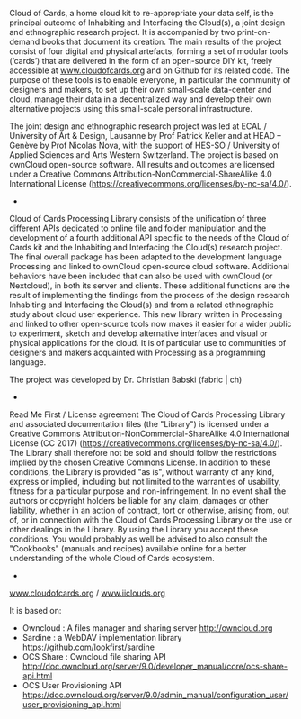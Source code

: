 Cloud of Cards, a home cloud kit to re-appropriate your data self, is the principal outcome of Inhabiting and Interfacing the Cloud(s), a joint design and ethnographic research project. It is accompanied by two print-on-demand books that document its creation.
The main results of the project consist of four digital and physical artefacts, forming a set of modular tools (‘cards’) that are delivered in the form of an open-source DIY kit, freely accessible at www.cloudofcards.org and on Github for its related code. The purpose of these tools is to enable everyone, in particular the community of designers and makers, to set up their own small-scale data-center and cloud, manage their data in a decentralized way and develop their own alternative projects using this small-scale personal infrastructure.

The joint design and ethnographic research project was led at ECAL / University of Art & Design, Lausanne by Prof Patrick Keller and at HEAD – Genève by Prof Nicolas Nova, with the support of HES-SO / University of Applied Sciences and Arts Western Switzerland.
The project is based on ownCloud open-source software. All results and outcomes are licensed under a Creative Commons Attribution-NonCommercial-ShareAlike 4.0 International License (https://creativecommons.org/licenses/by-nc-sa/4.0/).

-
Cloud of Cards Processing Library consists of the unification of three different APIs dedicated to online file and folder manipulation and the development of a fourth additional API specific to the needs of the Cloud of Cards kit and the Inhabiting and Interfacing the Cloud(s) research project.
The final overall package has been adapted to the development language Processing and linked to ownCloud open-source cloud software.
Additional behaviors have been included that can also be used with ownCloud (or Nextcloud), in both its server and clients. These additional functions are the result of implementing the findings from the process of the  design research Inhabiting and Interfacing the Cloud(s) and from a related ethnographic study about cloud user experience.
This new library written in Processing and linked to other open-source tools now makes it easier for a wider public to experiment, sketch and develop alternative interfaces and visual or physical applications for the cloud. It is of particular use to communities of designers and makers acquainted with Processing as a programming language.

The project was developed by Dr. Christian Babski (fabric | ch)

-
Read Me First / License agreement
The Cloud of Cards Processing Library and associated documentation files (the "Library") is licensed under a Creative Commons Attribution-NonCommercial-ShareAlike 4.0 International License (CC 2017)
(https://creativecommons.org/licenses/by-nc-sa/4.0/). The Library shall therefore not be sold and should follow the restrictions implied by the chosen Creative Commons License.
In addition to these conditions, the Library is provided "as is", without warranty of any kind, express or implied, including but not limited to the warranties of usability, fitness for a particular purpose and non-infringement. In no event shall the authors or copyright holders be liable for any claim, damages or other liability, whether in an action of contract, tort or otherwise, arising from, out of, or in connection with the Cloud of Cards Processing Library or the use or other dealings in the Library. By using the Library you accept these conditions.
You would probably as well be advised to also consult the "Cookbooks" (manuals and recipes) available online for a better understanding of the whole Cloud of Cards ecosystem.

-
www.cloudofcards.org /  www.iiclouds.org

It is based on:
- Owncloud : A files manager and sharing server
  http://owncloud.org
- Sardine : a WebDAV implementation library
  https://github.com/lookfirst/sardine
- OCS Share : Owncloud file sharing API
  http://doc.owncloud.org/server/9.0/developer_manual/core/ocs-share-api.html
- OCS User Provisioning API
  https://doc.owncloud.org/server/9.0/admin_manual/configuration_user/user_provisioning_api.html

